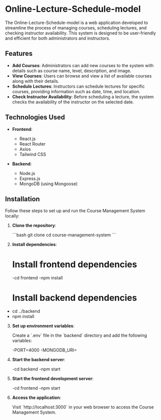 
# Online-Lecture-Schedule-model

The Online-Lecture-Schedule-model is a web application developed to streamline the process of managing courses, scheduling lectures, and checking instructor availability. This system is designed to be user-friendly and efficient for both administrators and instructors.

## Features

- **Add Courses**: Administrators can add new courses to the system with details such as course name, level, description, and image.
- **View Courses**: Users can browse and view a list of available courses along with their details.
- **Schedule Lectures**: Instructors can schedule lectures for specific courses, providing information such as date, time, and location.
- **Check Instructor Availability**: Before scheduling a lecture, the system checks the availability of the instructor on the selected date.

## Technologies Used

- **Frontend**:
  - React.js
  - React Router
  - Axios
  - Tailwind CSS

- **Backend**:
  - Node.js
  - Express.js
  - MongoDB (using Mongoose)

## Installation

Follow these steps to set up and run the Course Management System locally:

1. **Clone the repository**:

   \`\`\`bash
   git clone <repository-url>
   cd course-management-system
   \`\`\`

2. **Install dependencies**:

 
   # Install frontend dependencies
   -cd frontend
   -npm install

   # Install backend dependencies
  - cd ../backend
  - npm install
   

3. **Set up environment variables**:

   Create a \`.env\` file in the \`backend\` directory and add the following variables:

  
   -PORT=4000
   -MONGODB_URI=<your-mongodb-uri>
   

4. **Start the backend server**:

   
   -cd backend
   -npm start
  

5. **Start the frontend development server**:

   
   -cd frontend
   -npm start
 

6. **Access the application**:

   Visit \`http://localhost:3000\` in your web browser to access the Course Management System.

